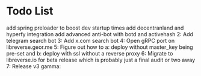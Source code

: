 # Todo List

add spring preloader to boost dev startup times
add decentranland and hyperfy integration
add advanced anti-bot with botd and activehash
2: Add telegram search bot
3: Add x.com search bot
4: Open gRPC port on libreverse.geor.me
5: Figure out how to a: deploy without master_key being pre-set and b: deploy with ssl without a reverse proxy
6: Migrate to libreverse.io for beta release which is probably just a final audit or two away
7: Release v3 gamma:
